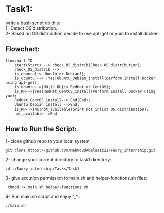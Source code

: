 # Task1:
write a bash script do this:\
    1- Detect OS distribution.\
    2- Based on OS distribution decide to use apt-get or yum to install docker.
## Flowchart:
```mermaid
flowchart TD
    start(Start) --> check_OS_distrib(Check OS distribution);
    check_OS_distrib --> 
    is_ubuntu{is Ubuntu or Debian?};
    is_ubuntu --> |Yes|Ubuntu_Debian_install(perform Install Docker using apt-get);
    is_ubuntu-->|NO|is_RH{is RedHat or CentOS};
    is_RH-->|Yes|RedHat_CentOS_install(Perform Install Docker using yum);
    RedHat_CentOS_install--> End(End);
    Ubuntu_Debian_install -->End;
    is_RH-->|No|not_available(print not inlist OS distribution);
    not_available-->End
```
## How to Run the Script:
1- clone github repo to your local system:
```
git clone https://github.com/MahmoudAbelaziz22/Fawry_internship.git

```
2- change your current directory to task1 directory:
```
cd ./Fawry internship/Tasks/Task1
```
3- give excution permission to main.sh and helper-functions.sh files:

```
 chmod +x main.sh helper-functions.sh 
```
4- Run main.sh script and enjoy ^_^ :
```
./main.sh
```
